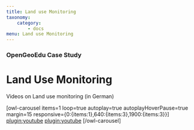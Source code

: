 ```yaml
---
title: Land use Monitoring
taxonomy:
    category:
        - docs
menu: Land use Monitoring
---
```


### OpenGeoEdu Case Study

# Land Use Monitoring

Videos on Land use monitoring (in German)

[owl-carousel items=1 loop=true autoplay=true autoplayHoverPause=true margin=15 responsive={0:{items:1},640:{items:3},1900:{items:3}}]
[plugin:youtube](https://youtu.be/fwrLTp219pA)
[plugin:youtube](https://youtu.be/cdQBExfR5qo)
[/owl-carousel]

<script type="application/ld+json">
{
  "@context": "http://schema.org",
  "@type": "Course",
  "name": "Flächenmonitoring - OpenGeoEdu Fallbeispiel",
  "description": "Die Vorlesung vermittelt die wissenschaftlichen Hintergründe des Themas Flächenmonitoring. Dies soll Sie für die Übungseinheiten der Schaffung von Daten- und Analysegrundlagen für eine nachhaltige Stadt- und Raumentwicklung vorbereiten.",
  "provider": {
    "@type": "Organization",
    "name": "OpenGeoEdu",
    "sameAs": "https://www.opengeoedu.de"
  }
}
</script>

